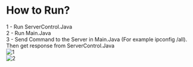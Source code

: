 # How to Run?

1 - Run ServerControl.Java <br/>
2 - Run Main.Java <br/>
3 - Send Command to the Server in Main.Java (For example ipconfig /all). Then get response from ServerControl.Java
<br/>
![1](https://i.ibb.co/4tF8nMD/1.png)
<br/>
![2](https://i.ibb.co/cgh95dg/2.png)

